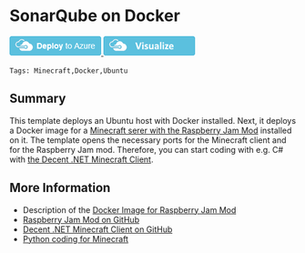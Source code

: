 # SonarQube on Docker

<a href="https://portal.azure.com/#create/Microsoft.Template/uri/https%3A%2F%2Fraw.githubusercontent.com%2Frstropek%2FRaspberryJamModDocker%2Fmaster%2FARM-Template%2Fazuredeploy.json" target="_blank">
<img src="https://raw.githubusercontent.com/Azure/azure-quickstart-templates/master/1-CONTRIBUTION-GUIDE/images/deploytoazure.png"/>
</a>
<a href="http://armviz.io/#/?load=https%3A%2F%2Fraw.githubusercontent.com%2Frstropek%2FRaspberryJamModDocker%2Fmaster%2FARM-Template%2Fazuredeploy.json" target="_blank">
<img src="https://raw.githubusercontent.com/Azure/azure-quickstart-templates/master/1-CONTRIBUTION-GUIDE/images/visualizebutton.png"/>
</a>

`Tags: Minecraft,Docker,Ubuntu`

## Summary

This template deploys an Ubuntu host with Docker installed. Next, it deploys a Docker image for a [Minecraft serer with the Raspberry Jam Mod](https://hub.docker.com/r/rstropek/raspberryjammoddocker/) installed on it. The template opens the necessary ports for the Minecraft client and for the Raspberry Jam mod. Therefore, you can start coding with e.g. C# with [the Decent .NET Minecraft Client](https://github.com/bleroy/minecraft.client).

## More Information

* Description of the [Docker Image for Raspberry Jam Mod](https://hub.docker.com/r/rstropek/raspberryjammoddocker/)
* [Raspberry Jam Mod on GitHub](https://github.com/arpruss/raspberryjammod)
* [Decent .NET Minecraft Client on GitHub](https://github.com/bleroy/minecraft.client)
* [Python coding for Minecraft](http://www.instructables.com/id/Python-coding-for-Minecraft/)
